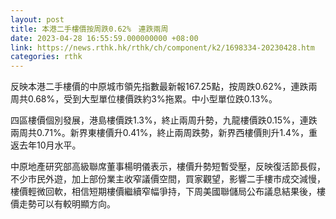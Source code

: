 ```yaml
---
layout: post
title: 本港二手樓價按周跌0.62%　連跌兩周
date: 2023-04-28 16:55:59.000000000 +08:00
link: https://news.rthk.hk/rthk/ch/component/k2/1698334-20230428.htm
categories: rthk
---
```


反映本港二手樓價的中原城市領先指數最新報167.25點，按周跌0.62%，連跌兩周共0.68%，受到大型單位樓價跌約3%拖累。中小型單位跌0.13%。

四區樓價個別發展，港島樓價跌1.3%，終止兩周升勢，九龍樓價跌0.15%，連跌兩周共0.71%。新界東樓價升0.41%，終止兩周跌勢，新界西樓價則升1.4%，重返去年10月水平。

中原地產研究部高級聯席董事楊明儀表示，樓價升勢短暫受壓，反映復活節長假，不少市民外遊，加上部份業主收窄議價空間，買家觀望，影響二手樓市成交減慢，樓價輕微回軟，相信短期樓價繼續窄幅爭持，下周美國聯儲局公布議息結果後，樓價走勢可以有較明顯方向。
